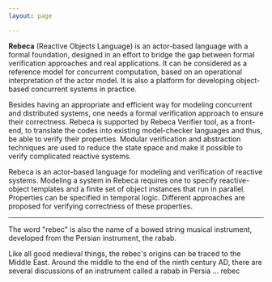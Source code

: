 ```yaml
---
layout: page

---
```


**Rebeca** (Reactive Objects Language) is an actor-based language with a formal foundation,
designed in an effort to bridge the gap between formal verification approaches and real applications.
It can be considered as a reference model for concurrent computation,
based on an operational interpretation of the actor model.
It is also a platform for developing object-based concurrent systems in practice.

Besides having an appropriate and efficient way for modeling concurrent and distributed systems,
one needs a formal verification approach to ensure their correctness.
Rebeca is supported by Rebeca Verifier tool, as a front-end,
to translate the codes into existing model-checker languages and thus, be able to verify their properties.
Modular verification and abstraction techniques are used to reduce the state space
and make it possible to verify complicated reactive systems.

Rebeca is an actor-based language for modeling and verification of reactive systems.
Modeling a system in Rebeca requires one to specify reactive-object templates
and a finite set of object instances that run in parallel.
Properties can be specified in temporal logic.
Different approaches are proposed for verifying correctness of these properties.

---

The word "rebec" is also the name of a bowed string musical instrument,
developed from the Persian instrument, the rabab.

Like all good medieval things, the rebec's origins can be traced to the Middle East.
Around the middle to the end of the ninth century AD, there are several discussions of
an instrument called a rabab in Persia ... rebec
